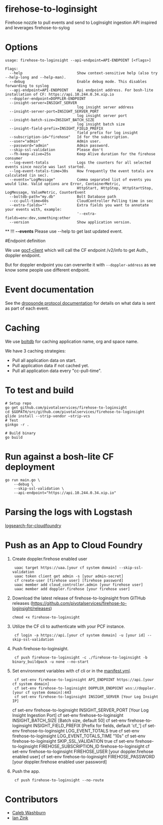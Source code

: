 # firehose-to-loginsight
Firehose nozzle to pull events and send to LogInsight ingestion API inspired and leverages firehose-to-sylog

# Options

```
usage: firehose-to-loginsight --api-endpoint=API-ENDPOINT [<flags>]

Flags:
  --help                         Show context-sensitive help (also try --help-long and --help-man).
  --debug                        Enable debug mode. This disables forwarding to syslog
  --api-endpoint=API-ENDPOINT    Api endpoint address. For bosh-lite installation of CF: https://api.10.244.0.34.xip.io
  --doppler-endpoint=DOPPLER-ENDPOINT
  --insight-server=INSIGHT_SERVER
                                 log insight server address
  --insight-server-port=INSIGHT_SERVER_PORT
                                 log insight server port
  --insight-batch-size=INSIGHT_BATCH_SIZE
                                 log insight batch size
  --insight-field-prefix=INSIGHT_FIELD_PREFIX
                                 field prefix for log insight
  --subscription-id="firehose"   Id for the subscription.
  --user="admin"                 Admin user.
  --password="admin"             Admin password.
  --skip-ssl-validation          Please don't
  --fh-keep-alive=25s            Keep Alive duration for the firehose consumer
  --log-event-totals             Logs the counters for all selected events since nozzle was last started.
  --log-event-totals-time=30s    How frequently the event totals are calculated (in sec).
  --events="LogMessage"          Comma separated list of events you would like. Valid options are Error, ContainerMetric,
                                 HttpStart, HttpStop, HttpStartStop, LogMessage, ValueMetric, CounterEvent
  --boltdb-path="my.db"          Bolt Database path
  --cc-pull-time=60s             CloudController Polling time in sec
  --extra-fields=""              Extra fields you want to annotate your events with, example:
                                 '--extra-fields=env:dev,something:other
  --version                      Show application version.
```

** !!! **--events** Please use --help to get last updated event.


#Endpoint definition

We use [gocf-client](https://github.com/cloudfoundry-community/go-cfclient) which will call the CF endpoint /v2/info to get Auth., doppler endpoint.

But for doppler endpoint you can overwrite it with ``` --doppler-address ``` as we know some people use different endpoint.

# Event documentation

See the [dropsonde protocol documentation](https://github.com/cloudfoundry/dropsonde-protocol/tree/master/events) for details on what data is sent as part of each event.

# Caching
We use [boltdb](https://github.com/boltdb/bolt) for caching application name, org and space name.

We have 3 caching strategies:
* Pull all application data on start.
* Pull application data if not cached yet.
* Pull all application data every "cc-pull-time".

# To test and build


    # Setup repo
    go get github.com/pivotalservices/firehose-to-loginsight
    cd $GOPATH/src/github.com/pivotalservices/firehose-to-loginsight
    glide install --strip-vendor —strip-vcs
    # Test
	ginkgo -r .

    # Build binary
    go build

# Run against a bosh-lite CF deployment

    go run main.go \
		--debug \
		--skip-ssl-validation \
		--api-endpoint="https://api.10.244.0.34.xip.io"

# Parsing the logs with Logstash

[logsearch-for-cloudfoundry](https://github.com/logsearch/logsearch-for-cloudfoundry)

# Push as an App to Cloud Foundry

1. Create doppler.firehose enabled user

		uaac target https://uaa.[your cf system domain] --skip-ssl-validation
		uaac token client get admin -s [your admin-secret]
		cf create-user [firehose user] [firehose password]
		uaac member add cloud_controller.admin [your firehose user]
		uaac member add doppler.firehose [your firehose user]

2. Download the latest release of firehose-to-loginsight from GITHub releases (https://github.com/pivotalservices/firehose-to-loginsight/releases)

       chmod +x firehose-to-loginsight

3. Utilize the CF cli to authenticate with your PCF instance.

		cf login -a https://api.[your cf system domain] -u [your id] --skip-ssl-validation

4. Push firehose-to-loginsight.

		cf push firehose-to-loginsight -c ./firehose-to-loginsight -b binary_buildpack -u none --no-start

5. Set environment variables with cf cli or in the [manifest.yml](./manifest.yml).

		cf set-env firehose-to-loginsight API_ENDPOINT https://api.[your cf system domain]
		cf set-env firehose-to-loginsight DOPPLER_ENDPOINT wss://doppler.[your cf system domain]:443
		cf set-env firehose-to-loginsight INSIGHT_SERVER [Your Log Insight IP]
    cf set-env firehose-to-loginsight INSIGHT_SERVER_PORT [Your Log Insight Ingestion Port]
    cf set-env firehose-to-loginsight INSIGHT_BATCH_SIZE [Batch size, default 50]
    cf set-env firehose-to-loginsight INSIGHT_FIELD_PREFIX [Prefix for fields, default 'cf_']
		cf set-env firehose-to-loginsight LOG_EVENT_TOTALS true
		cf set-env firehose-to-loginsight LOG_EVENT_TOTALS_TIME "10s"
		cf set-env firehose-to-loginsight SKIP_SSL_VALIDATION true
		cf set-env firehose-to-loginsight FIREHOSE_SUBSCRIPTION_ID firehose-to-loginsight
		cf set-env firehose-to-loginsight FIREHOSE_USER  [your doppler.firehose enabled user]
		cf set-env firehose-to-loginsight FIREHOSE_PASSWORD  [your doppler.firehose enabled user password]

6. Push the app.

		cf push firehose-to-loginsight --no-route

# Contributors

* [Caleb Washburn](https://github.com/calebwashburn)
* [Ian Zink](https://github.com/z4ce)
